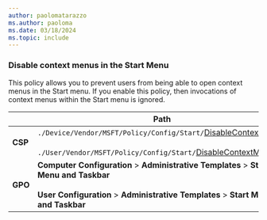 ```yaml
---
author: paolomatarazzo
ms.author: paoloma
ms.date: 03/18/2024
ms.topic: include
---
```


### Disable context menus in the Start Menu

This policy allows you to prevent users from being able to open context menus in the Start menu. If you enable this policy, then invocations of context menus within the Start menu is ignored.

|  | Path |
|--|--|
| **CSP** | `./Device/Vendor/MSFT/Policy/Config/Start/`[DisableContextMenus](/windows/client-management/mdm/policy-csp-start#disablecontextmenus)<br><br>`./User/Vendor/MSFT/Policy/Config/Start/`[DisableContextMenus](/windows/client-management/mdm/policy-csp-start#disablecontextmenus)|
| **GPO** | **Computer Configuration** > **Administrative Templates** > **Start Menu and Taskbar**<br><br> **User Configuration** > **Administrative Templates** > **Start Menu and Taskbar** |
